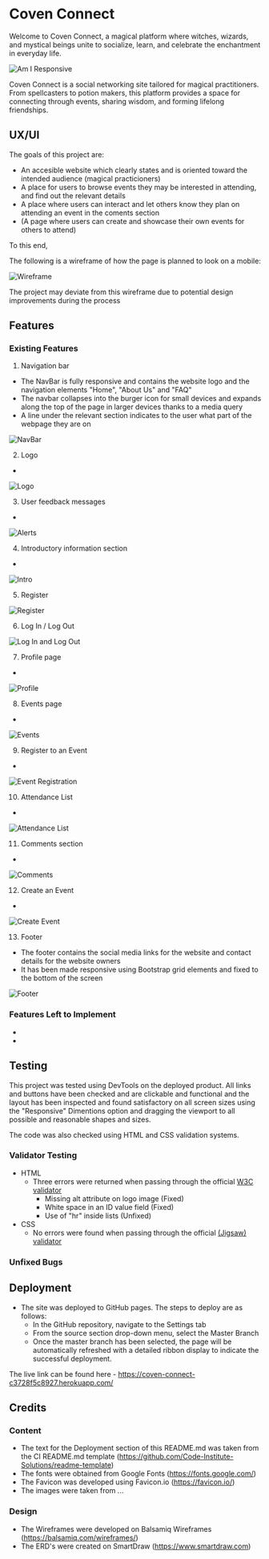 # Coven Connect

Welcome to Coven Connect, a magical platform where witches, wizards, and mystical beings unite to socialize, learn, and celebrate the enchantment in everyday life.

![Am I Responsive](...)

Coven Connect is a social networking site tailored for magical practitioners. From spellcasters to potion makers, this platform provides a space for connecting through events, sharing wisdom, and forming lifelong friendships.

## UX/UI

The goals of this project are:

- An accesible website which clearly states and is oriented toward the intended audience (magical practicioners)
- A place for users to browse events they may be interested in attending, and find out the relevant details
- A place where users can interact and let others know they plan on attending an event in the coments section
- (A page where users can create and showcase their own events for others to attend)

To this end, 

The following is a wireframe of how the page is planned to look on a mobile:

![Wireframe](...)

The project may deviate from this wireframe due to potential design improvements during the process

## Features 

### Existing Features

1. Navigation bar
- The NavBar is fully responsive and contains the website logo and the navigation elements "Home", "About Us" and "FAQ"
- The navbar collapses into the burger icon for small devices and expands along the top of the page in larger devices thanks to a media query
- A line under the relevant section indicates to the user what part of the webpage they are on

![NavBar](...)

2. Logo
-

![Logo](...)

3. User feedback messages
-

![Alerts](...)

4. Introductory information section
- 

![Intro](...)

5. Register


![Register](...)

6. Log In / Log Out


![Log In and Log Out](...)

7. Profile page
- 

![Profile](...)

8. Events page
-

![Events](...)

9. Register to an Event
-

![Event Registration](...)

10. Attendance List
-

![Attendance List](...)

11. Comments section
-

![Comments](...)

12. Create an Event
-

![Create Event](...)

13. Footer
- The footer contains the social media links for the website and contact details for the website owners
- It has been made responsive using Bootstrap grid elements and fixed to the bottom of the screen

![Footer](...)

### Features Left to Implement

- 
- 

## Testing 

This project was tested using DevTools on the deployed product. All links and buttons have been checked and are clickable and functional and the layout has been inspected and found satisfactory on all screen sizes using the "Responsive" Dimentions option and dragging the viewport to all possible and reasonable shapes and sizes.

The code was also checked using HTML and CSS validation systems.

### Validator Testing 

- HTML
  - Three errors were returned when passing through the official [W3C validator](https://validator.w3.org/nu/?doc=https%3A%2F%2Fcode-institute-org.github.io%2Flove-running-2.0%2Findex.html)
    - Missing alt attribute on logo image (Fixed)
    - White space in an ID value field (Fixed)
    - Use of "hr" inside lists (Unfixed)
- CSS
  - No errors were found when passing through the official [(Jigsaw) validator](https://jigsaw.w3.org/css-validator/validator?uri=https%3A%2F%2Fvalidator.w3.org%2Fnu%2F%3Fdoc%3Dhttps%253A%252F%252Fcode-institute-org.github.io%252Flove-running-2.0%252Findex.html&profile=css3svg&usermedium=all&warning=1&vextwarning=&lang=en#css)

### Unfixed Bugs



## Deployment

- The site was deployed to GitHub pages. The steps to deploy are as follows: 
  - In the GitHub repository, navigate to the Settings tab 
  - From the source section drop-down menu, select the Master Branch
  - Once the master branch has been selected, the page will be automatically refreshed with a detailed ribbon display to indicate the successful deployment. 

The live link can be found here - https://coven-connect-c3728f5c8927.herokuapp.com/


## Credits 

### Content 

- The text for the Deployment section of this README.md was taken from the CI README.md template (https://github.com/Code-Institute-Solutions/readme-template)
- The fonts were obtained from Google Fonts (https://fonts.google.com/)
- The Favicon was developed using Favicon.io (https://favicon.io/)
- The images were taken from ...

### Design

- The Wireframes were developed on Balsamiq Wireframes (https://balsamiq.com/wireframes/)
- The ERD's were created on SmartDraw (https://www.smartdraw.com)
